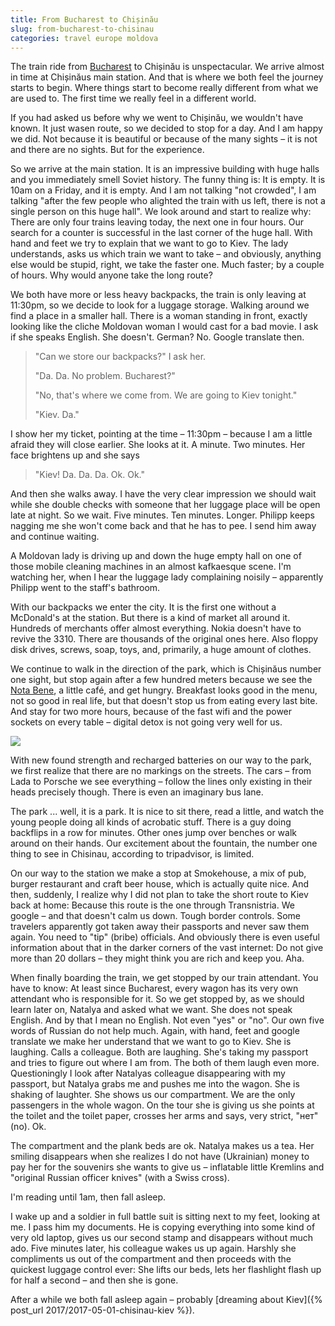 ```yaml
---
title: From Bucharest to Chișinău
slug: from-bucharest-to-chisinau
categories: travel europe moldova
---
```



The train ride from [Bucharest](/?p=783) to Chișinău is unspectacular. We arrive almost in time at Chișinăus main station. And that is where we both feel the journey starts to begin. Where things start to become really different from what we are used to. The first time we really feel in a different world.

If you had asked us before why we went to Chișinău, we wouldn't have known. It just wasen route, so we decided to stop for a day. And I am happy we did. Not because it is beautiful or because of the many sights – it is not and there are no sights. But for the experience.

So we arrive at the main station. It is an impressive building with huge halls and you immediately smell Soviet history. The funny thing is: It is empty. It is 10am on a Friday, and it is empty. And I am not talking "not crowded", I am talking "after the few people who alighted the train with us left, there is not a single person on this huge hall". We look around and start to realize why: There are only four trains leaving today, the next one in four hours. Our search for a counter is successful in the last corner of the huge hall. With hand and feet we try to explain that we want to go to Kiev. The lady understands, asks us which train we want to take – and obviously, anything else would be stupid, right, we take the faster one. Much faster; by a couple of hours. Why would anyone take the long route?

We both have more or less heavy backpacks, the train is only leaving at 11:30pm, so we decide to look for a luggage storage. Walking around we find a place in a smaller hall. There is a woman standing in front, exactly looking like the cliche Moldovan woman I would cast for a bad movie. I ask if she speaks English. She doesn't. German? No. Google translate then.

> "Can we store our backpacks?" I ask her.
>
> "Da. Da. No problem. Bucharest?"
>
> "No, that's where we come from. We are going to Kiev tonight."
>
> "Kiev. Da."



I show her my ticket, pointing at the time – 11:30pm – because I am a little afraid they will close earlier. She looks at it. A minute. Two minutes. Her face brightens up and she says

> "Kiev! Da. Da. Da. Ok. Ok."

And then she walks away. I have the very clear impression we should wait while she double checks with someone that her luggage place will be open late at night. So we wait. Five minutes. Ten minutes. Longer. Philipp keeps nagging me she won't come back and that he has to pee. I send him away and continue waiting.

A Moldovan lady is driving up and down the huge empty hall on one of those mobile cleaning machines in an almost kafkaesque scene. I'm watching her, when I hear the luggage lady complaining noisily – apparently Philipp went to the staff's bathroom.

With our backpacks we enter the city. It is the first one without a McDonald's at the station. But there is a kind of market all around it. Hundreds of merchants offer almost everything. Nokia doesn't have to revive the 3310. There are thousands of the original ones here. Also floppy disk drives, screws, soap, toys, and, primarily, a huge amount of clothes.

We continue to walk in the direction of the park, which is Chișinăus number one sight, but stop again after a few hundred meters because we see the [Nota Bene](https://www.facebook.com/notabene.md/?rf=356132601097262), a little café, and get hungry. Breakfast looks good in the menu, not so good in real life, but that doesn't stop us from eating every last bite. And stay for two more hours, because of the fast wifi and the power sockets on every table – digital detox is not going very well for us.

![](https://atomic-temporary-205398276.wpcomstaging.com/wp-content/uploads/2017/04/JLT20791-1024x683.webp)

With new found strength and recharged batteries on our way to the park, we first realize that there are no markings on the streets. The cars – from Lada to Porsche we see everything – follow the lines only existing in their heads precisely though. There is even an imaginary bus lane.

The park ... well, it is a park. It is nice to sit there, read a little, and watch the young people doing all kinds of acrobatic stuff. There is a guy doing backflips in a row for minutes. Other ones jump over benches or walk around on their hands. Our excitement about the fountain, the number one thing to see in Chisinau, according to tripadvisor, is limited.

On our way to the station we make a stop at Smokehouse, a mix of pub, burger restaurant and craft beer house, which is actually quite nice. And then, suddenly, I realize why I did not plan to take the short route to Kiev back at home: Because this route is the one through Transnistria. We google – and that doesn't calm us down. Tough border controls. Some travelers apparently got taken away their passports and never saw them again. You need to "tip" (bribe) officials. And obviously there is even useful information about that in the darker corners of the vast internet: Do not give more than 20 dollars – they might think you are rich and keep you. Aha.

When finally boarding the train, we get stopped by our train attendant. You have to know: At least since Bucharest, every wagon has its very own attendant who is responsible for it. So we get stopped by, as we should learn later on, Natalya and asked what we want. She does not speak English. And by that I mean no English. Not even "yes" or "no". Our own five words of Russian do not help much. Again, with hand, feet and google translate we make her understand that we want to go to Kiev. She is laughing. Calls a colleague. Both are laughing. She's taking my passport and tries to figure out where I am from. The both of them laugh even more. Questioningly I look after Natalyas colleague disappearing with my passport, but Natalya grabs me and pushes me into the wagon. She is shaking of laughter. She shows us our compartment. We are the only passengers in the whole wagon. On the tour she is giving us she points at the toilet and the toilet paper, crosses her arms and says, very strict, "нет" (no). Ok.

The compartment and the plank beds are ok. Natalya makes us a tea. Her smiling disappears when she realizes I do not have (Ukrainian) money to pay her for the souvenirs she wants to give us – inflatable little Kremlins and "original Russian officer knives" (with a Swiss cross).

I'm reading until 1am, then fall asleep.

I wake up and a soldier in full battle suit is sitting next to my feet, looking at me. I pass him my documents. He is copying everything into some kind of very old laptop, gives us our second stamp and disappears without much ado. Five minutes later, his colleague wakes us up again. Harshly she compliments us out of the compartment and then proceeds with the quickest luggage control ever: She lifts our beds, lets her flashlight flash up for half a second – and then she is gone.

After a while we both fall asleep again – probably [dreaming about Kiev]({% post_url 2017/2017-05-01-chisinau-kiev %}).
